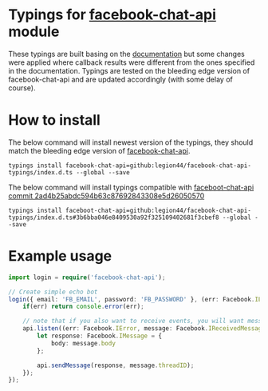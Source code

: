 # Typings for [facebook-chat-api](https://www.npmjs.com/package/facebook-chat-api) module
These typings are built basing on the [documentation](https://github.com/Schmavery/facebook-chat-api/blob/master/DOCS.md) but some changes were applied where callback results were different from the ones specified in the documentation. Typings are tested on the bleeding edge version of facebook-chat-api and are updated accordingly (with some delay of course).

# How to install
The below command will install newest version of the typings, they should match the bleeding edge version of [facebook-chat-api](https://github.com/Schmavery/facebook-chat-api#bleeding-edge).
```batch
typings install facebook-chat-api=github:legion44/facebook-chat-api-typings/index.d.ts --global --save
```

The below command will install typings compatible with [faceboot-chat-api commit 2ad4b25abdc594b63c87692843308e5d26050570](https://github.com/Schmavery/facebook-chat-api/commit/2ad4b25abdc594b63c87692843308e5d26050570)
```batch
typings install faceboot-chat-api=github:legion44/facebook-chat-api-typings/index.d.ts#3b6bba046e8409530a92f325109402681f3cbef8 --global --save
```

# Example usage
```typescript
import login = require('facebook-chat-api');

// Create simple echo bot
login({ email: 'FB_EMAIL', password: 'FB_PASSWORD' }, (err: Facebook.ILoginError, api: Facebook.API) => {
    if(err) return console.error(err);

    // note that if you also want to receive events, you will want message to be `IReceived` instead of `IReceivedMessage`
    api.listen((err: Facebook.IError, message: Facebook.IReceivedMessage) => {
        let response: Facebook.IMessage = {
            body: message.body
        };

        api.sendMessage(response, message.threadID);
    });
});
```